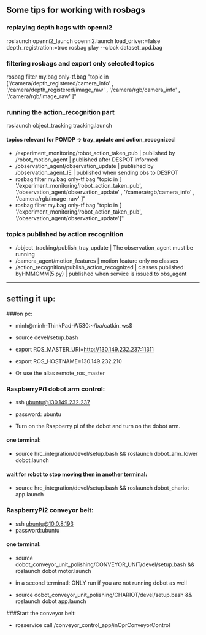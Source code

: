 ## Some tips for working with rosbags 

### replaying depth bags with openni2 
roslaunch openni2_launch openni2.launch load_driver:=false depth_registration:=true
rosbag play --clock dataset_upd.bag

### filtering rosbags and export only selected topics 
rosbag filter my.bag only-tf.bag "topic in ['/camera/depth_registered/camera_info' , '/camera/depth_registered/image_raw' , '/camera/rgb/camera_info' , '/camera/rgb/image_raw' ]"

### running the action_recognition part 
roslaunch object_tracking tracking.launch

#### topics relevant for POMDP -> tray_update and action_recognized 
- /experiment_monitoring/robot_action_taken_pub   |   published by /robot_motion_agent      | published after DESPOT informed
- /observation_agent/observation_update		|   published by /observation_agent_IE    | published when sending obs to DESPOT
- rosbag filter my.bag only-tf.bag "topic in [ '/experiment_monitoring/robot_action_taken_pub', '/observation_agent/observation_update' , '/camera/rgb/camera_info' , '/camera/rgb/image_raw' ]"
- rosbag filter my.bag only-tf.bag "topic in [ '/experiment_monitoring/robot_action_taken_pub', '/observation_agent/observation_update']"


### topics published by action recognition
- /object_tracking/publish_tray_update		| The observation_agent must be running 
- /camera_agent/motion_features 			| motion feature only no classes
- /action_recognition/publish_action_recognized   | classes published byHMMGMM(5.py) | published when service is issued to obs_agent


____________________________________________________________________________________
## setting it up:


###on pc:
 - minh@minh-ThinkPad-W530:~/ba/catkin_ws$ 
 - source devel/setup.bash
 - export ROS_MASTER_URI=http://130.149.232.237:11311
 - export ROS_HOSTNAME=130.149.232.210

 - Or use the alias remote_ros_master 

### RaspberryPi1 dobot arm control: 
 - ssh ubuntu@130.149.232.237
 - password: ubuntu

 - Turn on the Raspberry pi of the dobot and turn on the dobot arm. 

#### one terminal:
 
 - source hrc_integration/devel/setup.bash && roslaunch dobot_arm_lower dobot.launch


#### wait for robot to stop moving then in another terminal:
 
 - source hrc_integration/devel/setup.bash && roslaunch dobot_chariot app.launch



### RaspberryPi2 conveyor belt:
 - ssh ubuntu@10.0.8.193
 - password:ubuntu

#### one terminal:
- source dobot_conveyor_unit_polishing/CONVEYOR_UNIT/devel/setup.bash && roslaunch dobot motor.launch

- in a second terminatl:  ONLY run if you are not running dobot as well
- source dobot_conveyor_unit_polishing/CHARIOT/devel/setup.bash && roslaunch dobot app.launch



###Start the conveyor belt: 

 - rosservice call /conveyor_control_app/inOprConveyorControl
